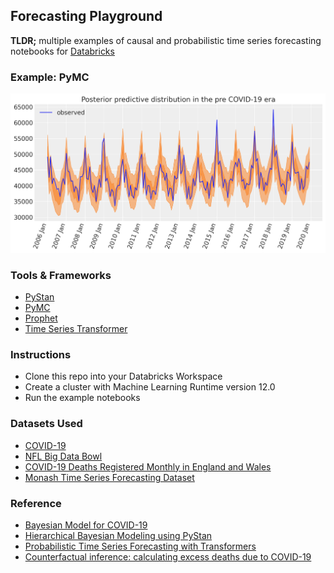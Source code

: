 ## Forecasting Playground

**TLDR;** multiple examples of causal and probabilistic time series forecasting notebooks for [Databricks](https://www.databricks.com)

### Example: PyMC

<img src="https://github.com/rafaelvp-db/forecasting-playground/raw/master/img/posterior_covid.png" />

### Tools & Frameworks

* [PyStan](https://pystan.readthedocs.io/en/latest/)
* [PyMC](https://www.pymc.io/welcome.html)
* [Prophet](https://facebook.github.io/prophet/)
* [Time Series Transformer](https://huggingface.co/docs/transformers/model_doc/time_series_transformer)

### Instructions

* Clone this repo into your Databricks Workspace
* Create a cluster with Machine Learning Runtime version 12.0
* Run the example notebooks

### Datasets Used

* [COVID-19](https://www.kaggle.com/datasets/imdevskp/corona-virus-report)
* [NFL Big Data Bowl](https://www.kaggle.com/c/nfl-big-data-bowl-2022)
* [COVID-19 Deaths Registered Monthly in England and Wales](https://github.com/pymc-devs/pymc-examples/blob/2022.12.0/examples/data/deaths_and_temps_england_wales.csv)
* [Monash Time Series Forecasting Dataset](https://huggingface.co/datasets/monash_tsf)

### Reference

* [Bayesian Model for COVID-19](https://www.kaggle.com/code/bpavlyshenko/bayesian-model-for-covid-19-spread-prediction/log)
* [Hierarchical Bayesian Modeling using PyStan](https://www.kaggle.com/code/kyonaganuma/hierarchical-bayesian-modeling-using-pystan)
* [Probabilistic Time Series Forecasting with Transformers](https://huggingface.co/blog/time-series-transformers)
* [Counterfactual inference: calculating excess deaths due to COVID-19](https://github.com/pymc-devs/pymc-examples/blob/2022.12.0/examples/causal_inference/excess_deaths.ipynb)
